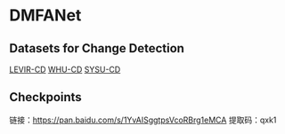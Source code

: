 # DMFANet
## Datasets for Change Detection
[LEVIR-CD](https://justchenhao.github.io/LEVIR/) 
[WHU-CD](https://github.com/AndreaCodegoni/Tiny_model_4_CD) 
[SYSU-CD](https://github.com/liumency/SYSU-CD)
## Checkpoints
链接：https://pan.baidu.com/s/1YvAISggtpsVcoRBrg1eMCA 
提取码：qxk1 

